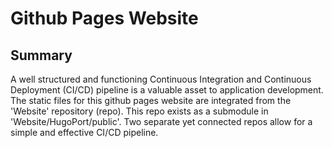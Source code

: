 # Github Pages Website

## Summary
  A well structured and functioning Continuous Integration and Continuous Deployment (CI/CD) pipeline is a valuable asset to application development. The static files for this github pages website are integrated from the 'Website' repository (repo). This repo exists as a submodule in 'Website/HugoPort/public'. Two separate yet connected repos allow for a simple and effective CI/CD pipeline. 
